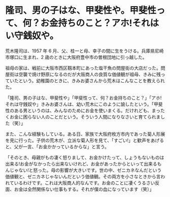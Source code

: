 # 隆司、男の子はな、甲斐性や。甲斐性って、何？お金持ちのこと？アホ!それはい守銭奴や。

荒木隆司は、1957 年 6 月、父、桂一と母、幸子の間に生をうける。兵庫県尼崎市塚口に生まれ、2 歳のときに大阪府豊中市の曽根団地に引っ越した。

祖母の家は、戦前に大阪市西区靱本町にあった塩干魚の問屋街の大店だった。問屋街は空襲で焼け野原になるのだが大阪商人の良質な価値観が祖母、きみに残っていたという。幼稚園のときに、きみお婆さんから荒木はこんなことを教えられた。

「隆司、男の子はな、甲斐性や」「甲斐性って、何？お金持ちのこと？」「アホ!それは守銭奴や」きみお婆さんは、幼い荒木にこのように諭したという。「甲斐性のある男というのは、みんなのためにお金を使いまくる。だけれども、まったくお金に困らない人のことだという。そういう人間になりなさいと育てられました（笑）」

また、こんな経験もしている。ある日、家族で大阪府枚方市内であった菊人形展を見に行った。子供の荒木が、立派な菊人形を見て、「すごい!」と歓声をあげると、父が一言、「お金かかっているからな」と言う。

「そのとき、母親がもの凄く怒りまして、お金かけたって、しょうもないものは出来る!お金がなかったら出来ないけれど、お金があったからといって出来るもんじゃない!と怒った。母の影響が大きいです。世の中、ゼニカネなんだという価値観と、ゼニカネじゃないんだという価値観。その両方を小さなときから言われているわけです。これは大阪商人的なんです。お金のことに凄くうるさい反面、お金は全然関係ない仕事もする。それが僕の血になっています（笑）」

